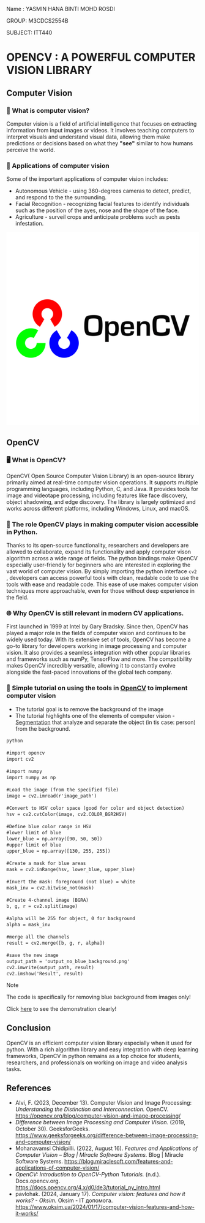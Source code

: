 Name :  YASMIN HANA BINTI MOHD ROSDI 

GROUP: M3CDCS2554B

SUBJECT: ITT440

# OPENCV : A POWERFUL COMPUTER VISION LIBRARY

## Computer Vision

### :brain: What is computer vision?

Computer vision is a field of artificial intelligence that focuses on extracting information from input images or videos. It involves teaching computers to interpret visuals and understand visual data, allowing them make predictions or decisions based on what they **"see"** similar to how humans perceive the world.

### 📸 Applications of computer vision
Some of the important applications of computer vision includes: 
+ Autonomous Vehicle - using 360-degrees cameras to detect, predict, and respond to the the surrounding.  
+ Facial Recognition - recognizing facial features to identify individuals such as the position of the ayes, nose and the shape of the face.
+ Agriculture - surveil crops and anticipate problems such as pests infestation.


![OPENCV](https://github.com/addff/2503-ITT440/blob/main/10%25%20Individual%20Assignment/M3CS2554B/YASMIN%20HANA%20BINTI%20MOHD%20ROSDI/OPENCV.png)

## OpenCV 

### 🖥️ What is OpenCV?
OpenCV( Open Source Computer Vision Library) is an open-source library primarily aimed at real-time computer vision operations. It supports multiple programming languages, including Python, C, and Java. It provides tools for image and videotape processing, including features like face discovery, object shadowing, and edge discovery. The library is largely optimized and works across different platforms, including Windows, Linux, and macOS.

### :memo: The role OpenCV plays in making computer vision accessible in Python.

Thanks to its open-source functionality, researchers and developers are allowed to collaborate, expand its functionality and apply computer vison algorithm across a wide range of fields. The python bindings make OpenCV especially user-friendly for beginners who are interested in exploring the vast world of computer vision. By simply importing the python interface `cv2` , developers can access powerful tools with clean, readable code to use the tools with ease and readable code. This ease of use makes computer vision techniques more approachable, even for those without deep experience in the field. 

### 🌐 Why OpenCV is still relevant in modern CV applications.

First launched in 1999 at Intel by Gary Bradsky. Since then, OpenCV has played a major role in the fields of computer vision and continues to be widely used today. With its extensive set of tools, OpenCV has become a go-to library for developers working in image processing and computer vision. It also provides a seamless integration with other popular libraries and frameworks such as numPy, TensorFlow and more. The compatibility makes OpenCV incredibly versatile, allowing it to constantly evolve alongside the fast-paced innovations of the global tech company.

### 🧪 Simple tutorial on using the tools in <ins>OpenCV</ins> to implement computer vision 
+ The tutorial goal is to remove the background of the image
+ The tutorial highlights one of the elements of computer vision - <ins>Segmentation</ins> that analyze and separate the object (in tis case: person) from the background.

```
python

#import opencv
import cv2

#import numpy
import numpy as np

#Load the image (from the specified file)
image = cv2.imread(r'image_path')

#Convert to HSV color space (good for color and object detection)
hsv = cv2.cvtColor(image, cv2.COLOR_BGR2HSV)

#Define blue color range in HSV
#lower limit of blue
lower_blue = np.array([90, 50, 50])  
#upper limit of blue
upper_blue = np.array([130, 255, 255])  

#Create a mask for blue areas
mask = cv2.inRange(hsv, lower_blue, upper_blue) 

#Invert the mask: foreground (not blue) = white
mask_inv = cv2.bitwise_not(mask)

#Create 4-channel image (BGRA)
b, g, r = cv2.split(image)

#alpha will be 255 for object, 0 for background
alpha = mask_inv  

#merge all the channels 
result = cv2.merge([b, g, r, alpha])

#save the new image
output_path = 'output_no_blue_background.png'
cv2.imwrite(output_path, result)
cv2.imshow('Result', result)
```

>[!Note]
>The code is specifically for removing blue background from images only!


Click [here](https://youtu.be/phayb3zSE24) to see the demonstration clearly!

## Conclusion
OpenCV is an efficient computer vision library especially when it used for python. With a rich algorithm library and easy integration with deep learning frameworks, OpenCV in python remains as a top choice for students, researchers, and professionals on working on image and video analysis tasks.

## References
+ Alvi, F. (2023, December 13). Computer Vision and Image Processing: _Understanding the Distinction and Interconnection._ OpenCV. https://opencv.org/blog/computer-vision-and-image-processing/
+  _Difference between Image Processing and Computer Vision._ (2019, October 30). GeeksforGeeks. https://www.geeksforgeeks.org/difference-between-image-processing-and-computer-vision/
+ Mohanavamsi Chidipilli. (2022, August 16). _Features and Applications of Computer Vision – Blog | Miracle Software Systems._ Blog | Miracle Software Systems. https://blog.miraclesoft.com/features-and-applications-of-computer-vision/
+ _OpenCV: Introduction to OpenCV-Python Tutorials._ (n.d.). Docs.opencv.org. https://docs.opencv.org/4.x/d0/de3/tutorial_py_intro.html
+ pavlohak. (2024, January 17). _Computer vision: features and how it works? - Oksim._ Oksim - IT допомога. https://www.oksim.ua/2024/01/17/computer-vision-features-and-how-it-works/
‌

